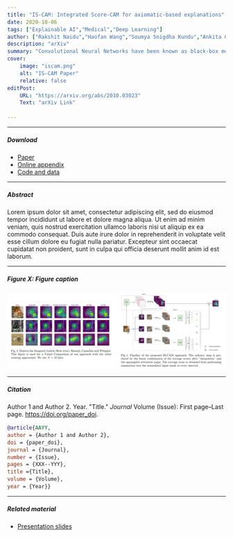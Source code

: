 ```yaml
---
title: "IS-CAM: Integrated Score-CAM for axiomatic-based explanations" 
date: 2020-10-06
tags: ["Explainable AI","Medical","Deep Learning"]
author: ["Rakshit Naidu","Haofan Wang","Soumya Snigdha Kundu","Ankita Ghosh","Yash Maurya","Shamanth R Nayak K","Joy Michael"]
description: "arXiv" 
summary: "Convolutional Neural Networks have been known as black-box models as humans cannot interpret their inner functionalities. With an attempt to make CNNs more interpretable and trustworthy, we propose IS-CAM (Integrated Score-CAM), where we introduce the integration operation within the Score-CAM pipeline to achieve visually sharper attribution maps quantitatively. Our method is evaluated on 2000 randomly selected images from the ILSVRC 2012 Validation dataset, which proves the versatility of IS-CAM to account for different models and methods." 
cover:
    image: "iscam.png"
    alt: "IS-CAM Paper"
    relative: false
editPost:
    URL: "https://arxiv.org/abs/2010.03023"
    Text: "arXiv Link"

---
```


---

##### Download

+ [Paper](paper2.pdf)
+ [Online appendix](appendix2.pdf)
+ [Code and data](https://github.com/pmichaillat/unemployment-gap)

---

##### Abstract

Lorem ipsum dolor sit amet, consectetur adipiscing elit, sed do eiusmod tempor incididunt ut labore et dolore magna aliqua. Ut enim ad minim veniam, quis nostrud exercitation ullamco laboris nisi ut aliquip ex ea commodo consequat. Duis aute irure dolor in reprehenderit in voluptate velit esse cillum dolore eu fugiat nulla pariatur. Excepteur sint occaecat cupidatat non proident, sunt in culpa qui officia deserunt mollit anim id est laborum.

---

##### Figure X: Figure caption

![](iscam.png)

---

##### Citation

Author 1 and Author 2. Year. "Title." *Journal* Volume (Issue): First page–Last page. https://doi.org/paper_doi.

```BibTeX
@article{AAYY,
author = {Author 1 and Author 2},
doi = {paper_doi},
journal = {Journal},
number = {Issue},
pages = {XXX--YYY},
title ={Title},
volume = {Volume},
year = {Year}}
```

---

##### Related material

+ [Presentation slides](presentation2.pdf)

